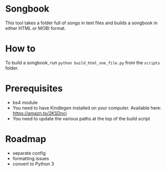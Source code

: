 # Songbook

This tool takes a folder full of songs in text files and builds a songbook in either HTML or MOBI format.

# How to

To build a songbook, run `python build_html_one_file.py` from the `scripts` folder.

# Prerequisites

- bs4 module
- You need to have Kindlegen installed on your computer. Available here: https://amazn.to/2KSDncj
- You need to update the various paths at the top of the build script


# Roadmap

- separate config
- formatting issues
- convert to Python 3

